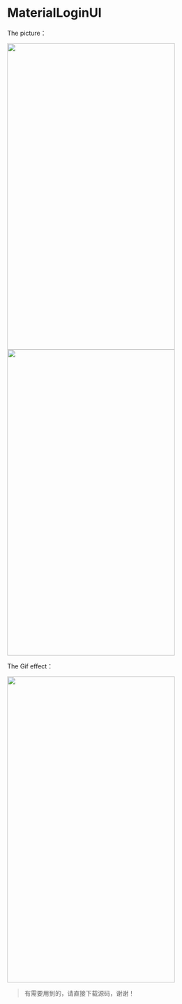 # MaterialLoginUI

The picture：

<img src="https://raw.githubusercontent.com/fanrunqi/MaterialLogin/master/screenshots/b.png" width = "384" height = "702"  />
<img src="https://raw.githubusercontent.com/fanrunqi/MaterialLogin/master/screenshots/c.png" width = "384" height = "702"  />

The Gif effect：

<img src="https://raw.githubusercontent.com/fanrunqi/MaterialLogin/master/screenshots/a.gif" width = "384" height = "702"  />

> 有需要用到的，请直接下载源码，谢谢！

